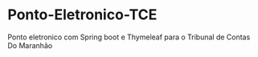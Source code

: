 # Ponto-Eletronico-TCE
Ponto eletronico com Spring boot e Thymeleaf para o Tribunal de Contas Do Maranhão
